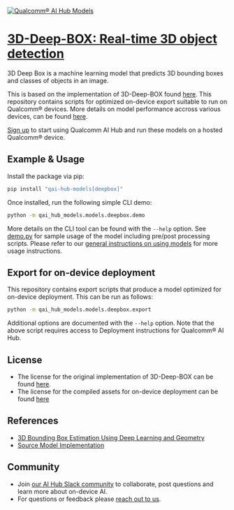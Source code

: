[![Qualcomm® AI Hub Models](https://qaihub-public-assets.s3.us-west-2.amazonaws.com/qai-hub-models/quic-logo.jpg)](../../README.md)


# [3D-Deep-BOX: Real-time 3D object detection](https://aihub.qualcomm.com/models/deepbox)

3D Deep Box is a machine learning model that predicts 3D bounding boxes and classes of objects in an image.

This is based on the implementation of 3D-Deep-BOX found [here](https://github.com/skhadem/3D-BoundingBox/). This repository contains scripts for optimized on-device
export suitable to run on Qualcomm® devices. More details on model performance
accross various devices, can be found [here](https://aihub.qualcomm.com/models/deepbox).

[Sign up](https://myaccount.qualcomm.com/signup) to start using Qualcomm AI Hub and run these models on a hosted Qualcomm® device.




## Example & Usage

Install the package via pip:
```bash
pip install "qai-hub-models[deepbox]"
```


Once installed, run the following simple CLI demo:

```bash
python -m qai_hub_models.models.deepbox.demo
```
More details on the CLI tool can be found with the `--help` option. See
[demo.py](demo.py) for sample usage of the model including pre/post processing
scripts. Please refer to our [general instructions on using
models](../../../#getting-started) for more usage instructions.

## Export for on-device deployment

This repository contains export scripts that produce a model optimized for
on-device deployment. This can be run as follows:

```bash
python -m qai_hub_models.models.deepbox.export
```
Additional options are documented with the `--help` option. Note that the above
script requires access to Deployment instructions for Qualcomm® AI Hub.


## License
* The license for the original implementation of 3D-Deep-BOX can be found
  [here](https://github.com/skhadem/3D-BoundingBox/blob/master/LICENSE).
* The license for the compiled assets for on-device deployment can be found [here](https://qaihub-public-assets.s3.us-west-2.amazonaws.com/qai-hub-models/Qualcomm+AI+Hub+Proprietary+License.pdf)


## References
* [3D Bounding Box Estimation Using Deep Learning and Geometry](https://arxiv.org/abs/1612.00496)
* [Source Model Implementation](https://github.com/skhadem/3D-BoundingBox/)



## Community
* Join [our AI Hub Slack community](https://aihub.qualcomm.com/community/slack) to collaborate, post questions and learn more about on-device AI.
* For questions or feedback please [reach out to us](mailto:ai-hub-support@qti.qualcomm.com).
